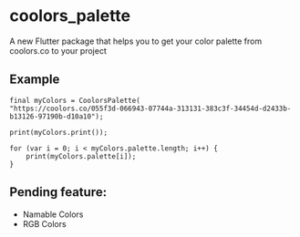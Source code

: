 # coolors_palette

A new Flutter package that helps you to get your color palette from coolors.co to your project

## Example


    final myColors = CoolorsPalette(
    "https://coolors.co/055f3d-066943-07744a-313131-383c3f-34454d-d2433b-b13126-97190b-d10a10");

    print(myColors.print());
    
    for (var i = 0; i < myColors.palette.length; i++) {
	    print(myColors.palette[i]);
    }
    

## Pending feature: 
* Namable Colors
* RGB Colors
